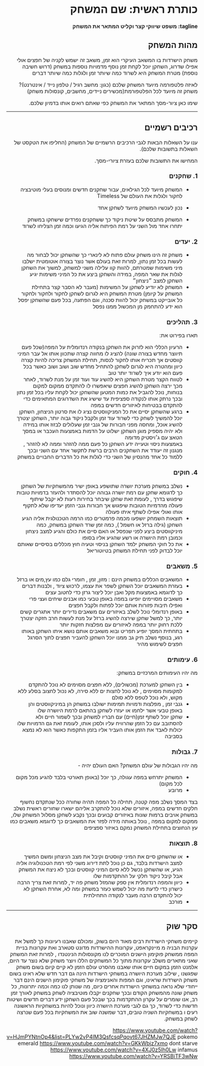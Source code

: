 <div dir='rtl' lang='he'>

# כותרת ראשית: שם המשחק

**tagline: משפט שיווקי קצר וקליט המתאר את המשחק**

## מהות המשחק

משחק הישרדות בו המשאב העיקרי הוא זמן, משאב זה ישמש לקניה של חפצים אולי אפילו שדרוג, השחקן יוכל לקחת זמן נוסף מדמויות נוספות במשחק (דרוש חשיבה נוספת) מטרת המשחק היא לשרוד כמה שיותר זמן ולגלות כמה שיותר דברים

לאיזה פלטפורמה מיועד המשחק שלכם (כגון: מחשב רגיל / טלפון נייד / אינטרנט)?
משחק זה מיועד לכל הפלטפורמת(מכשירים ניידים, מחשבים, קונסולות משחק)

שימו כאן ציור-מסך המתאר את המשחק כפי שאתם רואים אותו בדמיון שלכם.

---


## רכיבים רשמיים

ענו על השאלות הבאות לגבי הרכיבים הרשמיים של המשחק
(החליפו את הטקסט של השאלות בתשובות שלכם).

המחישו את התשובות שלכם בעזרת ציורי-מסך.

### 1. שחקנים

*  המשחק מיועד לכל הגילאים, עבור שחקנים חדשים ומנוסים בעלי מוטיבציה לחקור ולגלות את העולם של Timeless 

* נכון לעכשיו המשחק מיועד לשחקן אחד 
* המשחק מתבסס על שיטת ניקוד כך ששחקנים נפרדים שישחקו במשחק יתחרו אחד מול השני על רמת הפיתוח אליה הגיעו וכמה זמן הצליחו לשרוד

### 2. יעדים

* משחק זה הינו משחק עולם פתוח לא לינארי כך שהשחקן יכול לבחור מה לעשות בכל זמן נתון, למרות זאת בעולם אשר נוצר בצורה אוטומטית ישלבו מיני משימות שמטרתם, להוות קוו עלילה משני למשחק, למשוך את השחקן לגלות את שאר המפה, במידה והשחקן ביצע את כל המיני משימות יגיע השחקן למצב ״ניצחון״
* המשחק לא יודיע לשחקן על המשימות (מעבר לא הסבר קצר בתחילת המשחק על קיומן) מטרת המשחק היא  לגרום לשחקן לחקור ולחקור ולחקור כל אובייקט במשחק יכול להוות סכנה, וגם הפתעה, בכל פעם שהשחקן יפסל הוא ידע להתחמק מן המכשול ממנו נפסל


### 3. תהליכים

תארו בפירוט את:

* הרעיון הכללי הוא לזרוק את השחקן בנקודה רנדומלית על המפה(שכל פעם תיווצר מחדש בצורה שונה) להציג לו מחווה קצרה שתכוון אותו אל עבר המיני קווסטים אך תכריח אותו לחקור לנסות, תחילת המשחק צריכה להיות קצרה כיוון ומהטרה היא לגרום לשחקן להתחיל מחדש שוב ושוב ושוב כאשר בכל פעם הוא יודע איך לשרוד יותר טוב
*	לטווח הקצר מטרת השחקן היא להשיג עוד ועוד זמן על מנת לשרוד, לאחר מכך ירצה השחקן להשיג חפצים שיאפשרו לו להתקדם ממקום למקום בנוחות, נוכל להגביל את כמות המטען שהשחקן יכול לקחת עליו בכל זמן נתון ובכך נרתק אותו לנקודה ספציפית עד שישיג את השדרוגים המתאימים כדי להתקדם בבטיחות לאיזורים חדשים במפה
*	ברגע שהשחקן יסיים את כל המניקווסטים נציג לו את סרטון הניצחון, השחקן יוכל להמשיך לשחק כדי לשרוד עוד זמן ולקבל ניקוד גבוה יותר, השחקן יצטרך להשיג אוכל, ומחסה מפני חבורות של גנבי זמן שעלולים לבזוז אותו במידה ולא יהיה מספיק מוגן
השחקן ישלוט על הדמות באמצעות העכבר  או במסך הטאצ עם ג׳ויסטיק מדומה  
 באמצעות ניסוי וטעייה ידע השחקן כל פעם ממה להזהר וממה לא להזהר , מנגנון זה יעודד את השחקנים הרבים ברשת לתקשר אחד עם השני ובכך ללמוד כל אחד מהנסיון של השני כדי לגלות את כל הדברים החבויים במשחק 
### 4. חוקים

* נשלב במשחק מערכת יושרה שתושפע באופן ישיר מהמשחקיות של השחקן כך לדגומא שחקן עם רמת יושרה גבוהה יוכל להסתדר ולהעזר בדמויות טובות שיפגוש בדרך , לעומת זאת שחקן שיבחר בחירות רעות לא יקבל שיתוף פעולה מהדמיות הטובות שיפגוש אך חבורות גנבי הזמן יעדיפו שלא לתקוף אותו ואולי אפילו לשתף איתו פעולה 
* תוצאות השמחק יושפעו מכמה פרמטרים כמו הרמה הטכנולגית אליה הגיע השחקן (גילה ברזל או חשמל ), כמה זמן שרד השחקן במשחק, כמה מיניקווסטים ביצע לפני שנפסל  או האם סיים את כולם והגיע למצב ניצחון וכמובן רמת היושרה או רשע שהגיע אליו בסופו
* את כל חוקי המשחק ילמד השחקן בניסוי וטעיה חוץ מכללים בסיסיים שאותם יוכל לבדוק לפני תחילת המשחק בטיוטוריאל


### 5. משאבים

*  המשאבים הכללים במשחק הינם : מזון, זמן , חומרי גלם כמו עץ,מים או ברזל
* בעזרת המשאבים יוכל השחקן לשפר את עצמו, לרכוש ציוד , ולבנות דברים כך לדוגמא באמצעות מקל ואבן יוכל ליצור גרזן כדי לחטוב עצים
* משאבים מסויימים יופיעו במפה באופן טבעי כמו אבנים שיחים ועצי פרי ואפילו תיבות פזורות אותם יוכל לפתוח ולקבל חפצים
* באופן רנדומלי נוכל לשלב באיזורים עם משאבים נדירים יותר אתגרים קשים יותר, כך למשל שחקן שירצה להשיג ברזל על מנת לעשות חרב חזקה יצטרך ללכת רחוק יותר במפה לאיזורים עם מפלצות חזקות יותר
* בתחתית המסך יופיע תפריט ובוא משאבים אותם נושא איתו השחקן באותו רגע, בנוסף נשלב תיק גב ממנו יוכל השחקן להעביר חפצים לתוך הסרגל חפצים לשימוש מהיר

### 6. עימותים

מה יהיו העימותים המרכזיים במשחק:

* בין השחקן למערכת (מכשולים),
ללא חפצים מסוימים לא נוכל להתקדם למקומות מסוימים , לא נוכל לחצות ים ללא סירה, לא נכול לחצוב בסלע ללא  מקוש, ולא נוכל לטפס ללא סולם
* גנבי זמן , מפלצות ודמויות תמימות ישולבו במשחק הן במיניקווסטים והן באופן טבעי אשר ילחמו או יעזרו לשחקן בהתאם לרמת היושרה שלו
* שחקן יוכל לשתף זמן(חיים) עם חבריו למשחק ובכך לשמור חיים ולא להסתובב עם כל הזמן שהרוויח עליו ולסכן אותו, לעומת זאת גם הדמויות שלו יכולות לאבד את הזמן אותו העביר אליו בזמן התקפות כאשר הוא לא נמצא בסביבה


### 7. גבולות

מה יהיו הגבולות של עולם המשחק? האם העולם יהיה - 
* המשחק יתרחש במפה עגולה, כך יוכל (באופן תאורטי בלבד להגיע מכל מקום לכל מקום)
*  מרובע

בצד המסך נשלב מפה קטנה, תחילה כל המפה תהיה שחורה ככל שנתקדם נחשוף חלקים חדשים במפה, איזורים שלא נוכל להתקרב אליהם ישארו שחורים 
 ראשית נשלב במשחק אויבים ברמות שונות באיזורים קבועים ובכך נקבע לשחקן מסלול המשחק שלו, ממקום למקום במפה , נוכל באותה מידה לפזר את המשאבים כך לדוגמא משאבים כמו עץ הנחוצים בתחילת המשחק נמקם באיזור ספציפים


### 8. תוצאות

* או שהשחקן סיים את המיני קווסטים וקיבל את מצב הניצחון ומשם המשיך למצב הישרדות בלבד, גם כן נוכל לתת דירוג משני לפי רמת הטכנולוגיה אליה הגיע, או שהשחקן נכשל ללא סיום המיני קווסטים ובכך לא ניצח את המשחק אבל קיבל ניקוד חלקי על ההתקדמות שלו
* כיוון והמפה רנדומלית אין ספק שהמזל משחק פה יד, למרות זאת צריך הרבה כישרון כדי לדעת מה יכול לשמש כעזר במשחק ומה לא, אחרת השחקן לא יכול להתקדם הרבה מעבר לנקודה התחילתית
* מורכב

---

## סקר שוק


קיימים משחקי הישרדות רבים מאוד היום בשוק, ומכולם שאבנו רעיונות כך למשל את עקרנות הבניה מ מיינקראפט, עקרונות ההישרדות מדונט סטארב ואת עקרונות בניית המפה ממשחק פוקימון הישנים המוכרים לנו מקונסולות הנינטנדו , למרות זאת המשחק שאני מתארים משלב עקרונות מתוך כל המשחקים הללו ויוצר משחק שלא נוצר עד היום, אלמנט הזמן במקום חיים אותו שאבנו מהסרט עולם הזמן לא קיים קיום בשום משחק שפגשנו , שילוב מערכת היושרה במשחקי הישרדות הינה גם דבר חדש שלא ראינו בשום משחק הישרדות שראינו, וגם המפות והאנימציה של משחקי פוקימון הישנים הינם דבר ייחודי שלא נראה במשחקי הישרדות אחרים כיום, מה שנותן לנו כמה וכמה יתרונות, כל משחק שונה מהמשחק הקודם ובכך שחקנים יקבלו מוטיבציה לשחק במשחק לאורך זמן רב, אנו שומרים על עקרון ההתקדמות בכך שבכל פעם השחקן ידע דברים חדשים ושיטות חדשות כדי לשרוד, כך גם לגבי מערכת היושרה כיוון ונוכל להיות במשחקיות הראשונה רעים ו במשחקיות השניה טובים, דבר שמשנה שוב את המשחקיות בכל פעם שנרצה לשחק במשחק.


https://www.youtube.com/watch?v=HJmPYNtnOp4&list=PLYw2vP4IM3QsfcsqPqovt67JHZMJw7QJE pokemo emerald
https://www.youtube.com/watch?v=GKkWbjz7xmo dont starve
https://www.youtube.com/watch?v=4XJ0z5lh0Lw infamus
https://www.youtube.com/watch?v=YRSBiTF3wNw



</div>